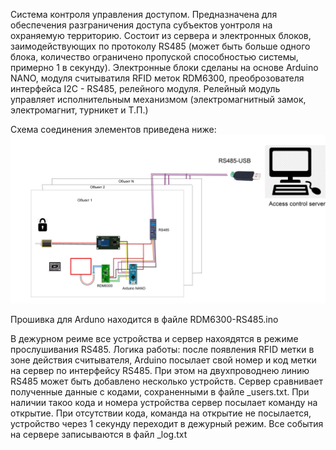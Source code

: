 Система контроля управления доступом.
Предназначена для обеспечения разграничения доступа субъектов уонтроля на охраняемую территорию.
Состоит из сервера и электронных блоков, заимодействующих по протоколу RS485 
(может быть больше одного блока, количество ограничено пропуской способностью системы, примерно 1 в секунду).
Электронные блоки сделаны на основе Arduino NANO, модуля считыватиля RFID меток RDM6300, преоброзователя интерфейса I2C - RS485, релейного модуля.
Релейный модуль управляет исполнительным механизмом (электромагнитный замок, электромагнит, турникет и Т.П.)

Схема соединения элементов приведена ниже:
![Image alt](https://github.com/RosinMih/AccessControlServer/blob/master/image.png)

Прошивка для Arduno находится в файле RDM6300-RS485.ino

В дежурном реиме все устройства и сервер нахоядятся в режиме прослушивания RS485.
Логика работы: после появления RFID метки в зоне действия считывателя, Arduino посылает свой номер и код метки на сервер по интерфейсу RS485. При этом на двухпроводнею линию RS485 может быть добавлено несколько устройств. Сервер сравнивает полученные данные с кодами, сохраненными в файле _users.txt. При наличии  такоо кода и номера устройства сервер посылает команду на открытие. При отсутствии кода, команда на открытие не посылается, устройство через 1 секунду переходит в дежурный режим. Все события на сервере записываются в файл _log.txt 
 
